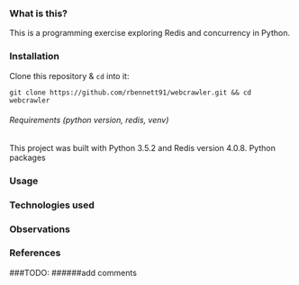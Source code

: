 ### What is this?
This is a programming exercise exploring Redis and concurrency in Python. 

### Installation
Clone this repository & `cd` into it:

```git clone https://github.com/rbennett91/webcrawler.git && cd webcrawler```

###### Requirements (python version, redis, venv)
This project was built with Python 3.5.2 and Redis version 4.0.8. Python packages

### Usage

### Technologies used

### Observations

### References


###TODO:
######add comments
